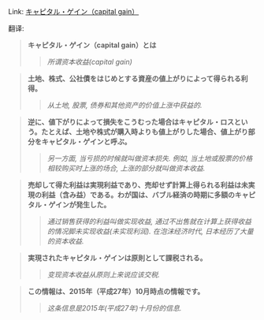 Link: [キャピタル・ゲイン（capital gain）](https://www.shiruporuto.jp/public/data/vocabulary/yogo/k/capital_gain.html)

翻译:
> **キャピタル・ゲイン（capital gain）とは**
>> *所谓资本收益(capital gain)*

> **土地、株式、公社債をはじめとする資産の値上がりによって得られる利得。**
>> *从土地, 股票, 债券和其他资产的价值上涨中获益的.*

> **逆に、値下がりによって損失をこうむった場合はキャピタル・ロスという。たとえば、土地や株式が購入時よりも値上がりした場合、値上がり部分をキャピタル・ゲインと呼ぶ。**
>> *另一方面, 当亏损的时候就叫做资本损失. 例如, 当土地或股票的价格相较购买时上涨的场合, 上涨的部分就叫做资本收益.*

> **売却して得た利益は実現利益であり、売却せず計算上得られる利益は未実現の利益（含み益）である。わが国は、バブル経済の時期に多額のキャピタル・ゲインが発生した。**
>> *通过销售获得的利益叫做实现收益, 通过不出售就在计算上获得收益的情况脚未实现收益(未实现利润). 在泡沫经济时代, 日本经历了大量的资本收益.*

> **実現されたキャピタル・ゲインは原則として課税される。**
>> *变现资本收益从原则上来说应该交税.*

> **この情報は、2015年（平成27年）10月時点の情報です。**
>> *这条信息是2015年(平成27年)十月份的信息.*